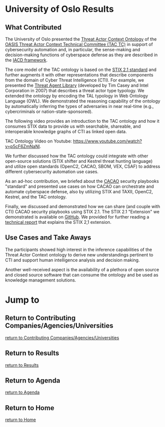 # University of Oslo Results

## What Contributed
The University of Oslo presented the [Threat Actor Context Ontology](https://github.com/oasis-open/tac-ontology) of the [OASIS Threat Actor Context Technical Committee (TAC TC)](https://www.oasis-open.org/committees/tc_home.php?wg_abbrev=tac) in support of cybersecurity automation and, in particular, the sense-making and decision-making functions of cyberspace defense as they are described in the [IACD framework](https://www.iacdautomate.org/). 

The core model of the TAC ontology is based on the [STIX 2.1 standard](https://docs.oasis-open.org/cti/stix/v2.1/stix-v2.1.pdf) and further augments it with other representations that describe components from the domain of Cyber Threat Intelligence (CTI). For example, we presented the [Threat Agent Library](https://www.researchgate.net/publication/324091298_Threat_Agent_Library_Helps_Identify_Information_Security_Risks) (developed by Tim Casey and Intel Corporation in 2007) that describes a threat actor type typology. We extended the ontology by encoding the TAL typology in Web Ontology Language (OWL). We demonstrated the reasoning capability of the ontology by automatically inferring the types of adversaries in near real-time (e.g., cybercriminals or nation-state-sponsored).

The following video provides an introduction to the TAC ontology and how it consumes STIX data to provide us with searchable, shareable, and interoperable knowledge graphs of CTI as linked open data.

TAC Ontology Video on Youtube: https://www.youtube.com/watch?v=p5cF6ZmNaNI.

We further discussed how the TAC ontology could integrate with other open-source solutions (STIX shifter and Kestrel threat hunting language) and utilize open standards (OpenC2, CACAO, SBOM, VEX, CSAF) to address different cybersecurity automation use cases.

As an ad-hoc contribution, we briefed about the [CACAO](https://www.oasis-open.org/committees/tc_home.php?wg_abbrev=cacao) security playbooks "standard" and presented use cases on how CACAO can orchestrate and automate cyberspace defense, also by utilizing STIX and TAXII, OpenC2, Kestrel, and the TAC ontology.

Finally, we discussed and demonstrated how we can share (and couple with CTI) CACAO security playbooks using STIX 2.1.
The STIX 2.1 "Extension" we demonstrated is available on [GitHub](https://github.com/fovea-research/stix2.1-coa-playbook-extension). We provided for further reading a [technical report](https://arxiv.org/pdf/2203.04136.pdf) that explains the STIX 2,1 extension.

## Use Cases and Take Aways
The participants showed high interest in the inference capabilities of the Threat Actor Context ontology to derive new understandings pertinent to CTI and support human intelligence analysis and decision making. 

Another well-received aspect is the availability of a plethora of open source and closed source software that can consume the ontology and be used as knowledge management solutions.



# Jump to
## Return to Contributing Companies/Agencies/Universities
[return to Contributing Companies/Agencies/Universities](../../Orgs)

## Return to Results
[return to Results](../../../Results)

## Return to Agenda
[return to Agenda](../../../Agenda)

## Return to Home
[return to Home](../../../index.md)
